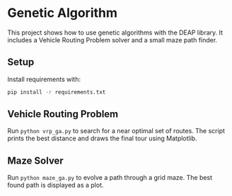 # Genetic Algorithm 

This project shows how to use genetic algorithms with the DEAP library.
It includes a Vehicle Routing Problem solver and a small maze path finder.

## Setup

Install requirements with:
```bash
pip install -r requirements.txt
```

## Vehicle Routing Problem

Run `python vrp_ga.py` to search for a near optimal set of routes.
The script prints the best distance and draws the final tour using Matplotlib.

## Maze Solver

Run `python maze_ga.py` to evolve a path through a grid maze.
The best found path is displayed as a plot.
